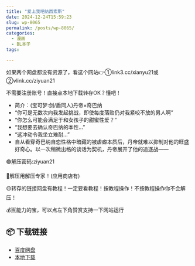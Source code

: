 ```yaml
---
title: "爱上我吧纳西索斯"
date: 2024-12-24T15:59:23
slug: wp-8065
permalink: /posts/wp-8065/
categories:
  - 漫画
  - BL本子
tags:

---
```


如果两个网盘都没有资源了，看这个网站👉①link3.cc/xianyu21或②vlink.cc/ziyuan21

不需要注册账号！直接点本地下载转存OK？懂吧！

*   简介：(宝可梦:剑/盾同人)丹帝×奇巴纳
*   “你可是无数次向我发起挑战，即使每度落败仍对我紧咬不放的男人啊”
*   “你怎么可能会满足于和女孩子的甜蜜性爱？”
*   “我想要去确认奇巴纳的本性…”
*   “这冲动令我坐立难耐…”
*   自从看穿奇巴纳自恋性格中暗藏的被虐癖本质后，丹帝就难以抑制对他的旺盛好奇心。以一次稍微出格的谈话为契机，丹帝展开了他的追逐战——

🟢解压密码:ziyuan21

🔵解压用解压专家！(应用商店有)

🟡转存的链接网盘有教程！一定要看教程！按教程操作！不按教程操作你不会解压！

💰🈶能力的宝，可以点左下角赞赏支持一下网站运行

## 📦 下载链接
- [百度网盘](https://blziyuan21.com/pay-download/8065?key=39875d1a2a&down_id=0)
- [本地下载](https://blziyuan21.com/pay-download/8065?key=39875d1a2a&down_id=1)

